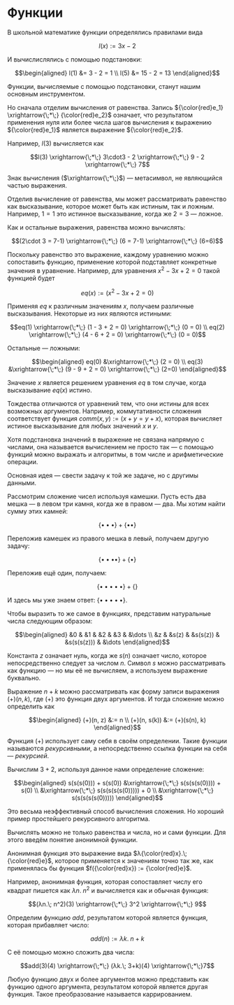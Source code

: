 # Функции

В школьной математике функции определялись правилами вида

$$l(x) := 3x - 2$$

И вычислислялись с помощью подстановки:

$$\begin{aligned}
l(1) &= 3 - 2 = 1 \\
l(5) &= 15 - 2 = 13
\end{aligned}$$

Функции, вычисляемые с помощью подстановки, станут нашим основным инструментом.

Но сначала отделим вычисления от равенства.
Запись ${\color{red}e_1} \xrightarrow{\;*\;} {\color{red}e_2}$ означает, что результатом применения нуля или более числа шагов вычисления к выражению ${\color{red}e_1}$ является выражение ${\color{red}e_2}$.

Например, $l(3)$ вычисляется как

$$l(3) \xrightarrow{\;*\;} 3\cdot3 - 2 \xrightarrow{\;*\;} 9 - 2 \xrightarrow{\;*\;} 7$$

Знак вычисления ($\xrightarrow{\;*\;}$) — метасимвол, не являющийся частью выражения.

Отделив вычисление от равенства, мы может рассматривать равенство как высказывание, которое может быть как истиным, так и ложным. Например, $1=1$ это истинное высказывание, когда же $2=3$ — ложное.

Как и остальные выражения, равенства можно вычислять:

$$(2\cdot 3 = 7-1) \xrightarrow{\;*\;} (6 = 7-1) \xrightarrow{\;*\;} (6=6)$$

Поскольку равенство это выражение, каждому уравнению можно сопоставить функцию, применение которой подставляет конкретные значения в уравнение. Например, для уравнения $x^2 - 3x + 2 = 0$ такой функцией будет

$$eq(x) := (x^2 - 3x + 2 = 0)$$

Применяя $eq$ к различным значениям $x$, получаем различные высказывания. Некоторые из них являются истиными:

$$eq(1) \xrightarrow{\;*\;} (1 - 3 + 2 = 0) \xrightarrow{\;*\;} (0 = 0) \\
eq(2) \xrightarrow{\;*\;} (4 - 6 + 2 = 0) \xrightarrow{\;*\;} (0 = 0)$$

Остальные — ложными:

$$\begin{aligned}
eq(0) &\xrightarrow{\;*\;} (2 = 0) \\
eq(3) &\xrightarrow{\;*\;} (9 - 9 + 2 = 0) \xrightarrow{\;*\;} (2=0)
\end{aligned}$$

Значение $x$ является решением уравнения $eq$ в том случае, когда высказывание $eq(x)$ истино.

Тождества отличаются от уравнений тем, что они истины для всех возможных аргументов. Например, коммутативности сложения соответствует функция $comm(x,y) := (x+y = y+x)$, которая вычисляет истиное высказывание для любых значений $x$ и $y$.

Хотя подстановка значений в выражение не связана напрямую с числами, она называется вычислением не просто так — с помощью функций можно выражать и алгоритмы, в том числе и арифметические операции.

Основная идея — свести задачу к той же задаче, но с другимы данными.

Рассмотрим сложение чисел используя камешки. Пусть есть два мешка — в левом три камня, когда же в правом — два. Мы хотим найти сумму этих камней:

$$\{\bullet{\bullet}\bullet\} + \{\bullet\bullet\}$$

Переложив камешек из правого мешка в левый, получаем другую задачу:

$$\{\bullet{\bullet}{\bullet}\bullet\} + \{\bullet\}$$

Переложив ещё один, получаем:

$$\{\bullet{\bullet}{\bullet}{\bullet}\bullet\} + \{\}$$

И здесь мы уже знаем ответ: $\{\bullet{\bullet}{\bullet}{\bullet}\bullet\}$.

Чтобы выразить то же самое в функциях, представим натуральные числа следующим образом:

$$\begin{aligned}
&0 & &1 & &2 & &3 & &\dots \\
&z & &s(z) & &s(s(z)) & &s(s(s(z))) & &\dots
\end{aligned}$$

Константа $z$ означает нуль, когда же $s(n)$ означает число, которое непосредственно следует за числом $n$. Символ $s$ можно рассматривать как функцию — но мы её не вычисляем, а используем выражение буквально.

Выражение $n + k$ можно рассматривать как форму записи выражения $(+)(n, k)$, где $(+)$ это функция двух аргументов. И тогда сложение можно определить как

$$\begin{aligned}
(+)(n, z)  &:= n \\
(+)(n, s(k))  &:= (+)(s(n), k)
\end{aligned}$$

Функция $(+)$ использует саму себя в своём определении. Такие функции называются *рекурсивными*, а непосредственно ссылка функции на себя — *рекурсией*.

Вычислим $3+2$, используя данное нами определение сложение:

$$\begin{aligned}
    s(s(s(0)))   + s(s(0)) &\xrightarrow{\;*\;}  s(s(s(s(0))))  +   s(0) \\
  &\xrightarrow{\;*\;} s(s(s(s(s(0))))) +     0 \\
  &\xrightarrow{\;*\;} s(s(s(s(s(0)))))
\end{aligned}$$

Это весьма неэффективный способ вычисления сложения. Но хороший пример простейшего рекурсивного алгоритма.

Вычислять можно не только равенства и числа, но и сами функции. Для этого введём понятие анонимной функции.

Анонимная функция это выражение вида $λ{\color{red}x}.\; {\color{red}e}$, которое применяется к значениям точно так же, как применялась бы функция $f({\color{red}x}) := {\color{red}e}$.

Например, анонимная функция, которая сопоставляет числу его квадрат пишется как $λn.\; n^2$ и вычисляется как и обычная функция:

$$(λn.\; n^2)(3) \xrightarrow{\;*\;} 3^2 \xrightarrow{\;*\;} 9$$

Определим функцию $add$, результатом которой является функция, которая прибавляет число:

$$add(n) := λk.\;n+k$$

С её помощью можно сложить два числа:

$$add(3)(4) \xrightarrow{\;*\;} (λk.\; 3+k)(4) \xrightarrow{\;*\;}7$$

Любую функцию двух и более аргументов можно представить как функцию одного аргумента, результатом которой является другая функция. Такое преобразование называется каррированием.

